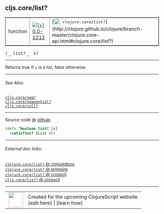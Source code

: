 ## cljs.core/list?



 <table border="1">
<tr>
<td>function</td>
<td><a href="https://github.com/cljsinfo/cljs-api-docs/tree/0.0-1211"><img valign="middle" alt="[+] 0.0-1211" title="Added in 0.0-1211" src="https://img.shields.io/badge/+-0.0--1211-lightgrey.svg"></a> </td>
<td>
[<img height="24px" valign="middle" src="http://i.imgur.com/1GjPKvB.png"> <samp>clojure.core/list?</samp>](http://clojure.github.io/clojure/branch-master/clojure.core-api.html#clojure.core/list?)
</td>
</tr>
</table>


 <samp>
(__list?__ x)<br>
</samp>

---

Returns true if `x` is a list, false otherwise.

---


###### See Also:

[`cljs.core/seq?`](cljs.core_seqQMARK.md)<br>
[`cljs.core/sequential?`](cljs.core_sequentialQMARK.md)<br>
[`cljs.core/coll?`](cljs.core_collQMARK.md)<br>

---




Source code @ [github](https://github.com/clojure/clojurescript/blob/r2173/src/cljs/cljs/core.cljs#L2071-L2072):

```clj
(defn ^boolean list? [x]
  (satisfies? IList x))
```

<!--
Repo - tag - source tree - lines:

 <pre>
clojurescript @ r2173
└── src
    └── cljs
        └── cljs
            └── <ins>[core.cljs:2071-2072](https://github.com/clojure/clojurescript/blob/r2173/src/cljs/cljs/core.cljs#L2071-L2072)</ins>
</pre>

-->

---



###### External doc links:

[`clojure.core/list?` @ clojuredocs](http://clojuredocs.org/clojure.core/list_q)<br>
[`clojure.core/list?` @ grimoire](http://conj.io/store/v1/org.clojure/clojure/1.7.0-beta3/clj/clojure.core/list%3F/)<br>
[`clojure.core/list?` @ crossclj](http://crossclj.info/fun/clojure.core/list%3F.html)<br>
[`cljs.core/list?` @ crossclj](http://crossclj.info/fun/cljs.core.cljs/list%3F.html)<br>

---

 <table>
<tr><td>
<img valign="middle" align="right" width="48px" src="http://i.imgur.com/Hi20huC.png">
</td><td>
Created for the upcoming ClojureScript website.<br>
[edit here] | [learn how]
</td></tr></table>

[edit here]:https://github.com/cljsinfo/cljs-api-docs/blob/master/cljsdoc/cljs.core_listQMARK.cljsdoc
[learn how]:https://github.com/cljsinfo/cljs-api-docs/wiki/cljsdoc-files

<!--

This information was too distracting to show to readers, but I'll leave it
commented here since it is helpful to:

- pretty-print the data used to generate this document
- and show how to retrieve that data



The API data for this symbol:

```clj
{:description "Returns true if `x` is a list, false otherwise.",
 :return-type boolean,
 :ns "cljs.core",
 :name "list?",
 :signature ["[x]"],
 :history [["+" "0.0-1211"]],
 :type "function",
 :related ["cljs.core/seq?" "cljs.core/sequential?" "cljs.core/coll?"],
 :full-name-encode "cljs.core_listQMARK",
 :source {:code "(defn ^boolean list? [x]\n  (satisfies? IList x))",
          :title "Source code",
          :repo "clojurescript",
          :tag "r2173",
          :filename "src/cljs/cljs/core.cljs",
          :lines [2071 2072]},
 :full-name "cljs.core/list?",
 :clj-symbol "clojure.core/list?"}

```

Retrieve the API data for this symbol:

```clj
;; from Clojure REPL
(require '[clojure.edn :as edn])
(-> (slurp "https://raw.githubusercontent.com/cljsinfo/cljs-api-docs/catalog/cljs-api.edn")
    (edn/read-string)
    (get-in [:symbols "cljs.core/list?"]))
```

-->
